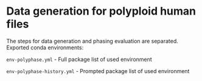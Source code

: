 # Data generation for polyploid human files

The steps for data generation and phasing evaluation are separated. Exported conda environments:

`env-polyphase.yml` - Full package list of used environment

`env-polyphase-history.yml` - Prompted package list of used environment